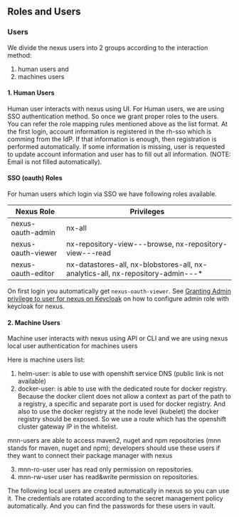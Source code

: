 ## Roles and Users

### Users

We divide the nexus users into 2 groups according to the interaction method:

1. human users and 
2. machines users

#### 1. Human Users

Human user interacts with nexus using UI. For Human users, we are using SSO authentication method. So once we grant proper roles to the users. You can refer the role mapping rules mentioned above as the list format. At the first login, account information is registered in the rh-sso which is comming from the IdP. If that information is enough, then registration is performed automatically. If some information is missing, user is requested to update account information and user has to fill out all information. (NOTE: Email is not filled automatically).

#### SSO (oauth) Roles

For human users which login via SSO we have following roles available.

|    Nexus Role       |    Privileges       |
| ------------------- | ------------------- |
| nexus-oauth-admin   |nx-all               |
| nexus-oauth-viewer  |nx-repository-view-*-*-browse, nx-repository-view-*-*-read |
| nexus-oauth-editor  |nx-datastores-all, nx-blobstores-all, nx-analytics-all, nx-repository-admin-*-*-* |

On first login you automatically get `nexus-oauth-viewer`. See [Granting Admin privilege to user for nexus on Keycloak](../repository/08-grant-nexus-admin-keycloak.md) on how to configure admin role with keycloak for nexus.

#### 2. Machine Users

Machine user interacts with nexus using API or CLI and we are using nexus local user authentication for machines users

Here is machine users list:

1. helm-user: is able to use with openshift service DNS (public link is not available)
2. docker-user: is able to use with the dedicated route for docker registry. Because the docker client does not allow a context as part of the path to a registry, a specific and separate port is used for docker registry. And also to use the docker registry at the node level (kubelet) the docker registry should be exposed. So we use a route which has the openshift cluster gateway IP in the whitelist.

mnn-users are able to access maven2, nuget and npm repositories (mnn stands for maven, nuget and npm); developers should use these users if they want to connect their package manager with nexus

3. mnn-ro-user user has read only permission on repositories.
4. mnn-rw-user user has read&write permission on repositories. 

The following local users are created automatically in nexus so you can use it. The credentials are rotated according to the secret management policy automatically. And you can find the passwords for these users in vault.